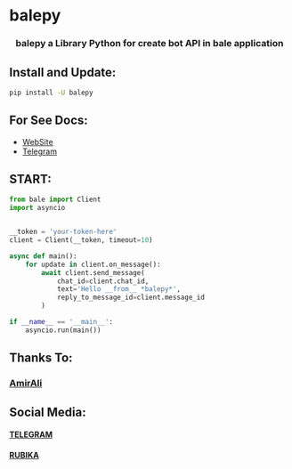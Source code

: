 # balepy

<h3 align="center"> balepy a Library Python for create bot API in bale application </h3>

## Install and Update:
```bash
pip install -U balepy
```

## For See Docs:
- <a href="https://balepy.github.io">WebSite</a>
- <a href="https://t.me/TheCommit">Telegram</a>

## START:
```python
from bale import Client
import asyncio


__token = 'your-token-here'
client = Client(__token, timeout=10)

async def main():
    for update in client.on_message():
        await client.send_message(
            chat_id=client.chat_id,
            text='Hello __from__ *balepy*',
            reply_to_message_id=client.message_id
        )

if __name__ == '__main__':
    asyncio.run(main())
```


## Thanks To:
### <a href="https://github.com/metect">AmirAli</a>

## Social Media:
#### <a href="https://t.me/TheCommit">TELEGRAM</a>
#### <a href="https://rubika.ir/TheBalepy">RUBIKA</a>
